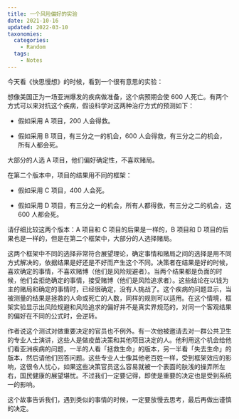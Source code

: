```yaml
---
title: 一个风险偏好的实验
date: 2021-10-16
updated: 2022-03-10
taxonomies:
  categories:
    - Random
  tags:
    - Notes
---
```


今天看《快思慢想》的时候，看到一个很有意思的实验：

想像美国正为一场亚洲爆发的疾病做准备，这个病预期会使 600 人死亡。有两个方式可以来对抗这个疾病，假设科学对这两种治疗方式的预测如下：

- 假如采用 A 项目，200 人会得救。

- 假如采用 B 项目，有三分之一的机会，600 人会得救，有三分之二的机会，所有人都会死。

大部分的人选 A 项目，他们偏好确定性，不喜欢赌局。

<!-- more -->

在第二个版本中，项目的结果用不同的框架：

- 假如采用 C 项目，400 人会死。

- 假如采用 D 项目，有三分之一的机会，所有人都得救，有三分之二的机会，这 600 人都会死。

请仔细比较这两个版本：A 项目和 C 项目的后果是一样的，B 项目和 D 项目的后果也是一样的，但是在第二个框架中，大部分的人选择赌局。

这两个框架中不同的选择非常符合展望理论，确定事情和赌局之间的选择是用不同方式解决的，依据结果是好还是不好而产生这个不同。决策者在结果是好的时候，喜欢确定的事情，不喜欢赌博（他们是风险规避者）。当两个结果都是负面的时候，他们会拒绝确定的事情，接受赌博（他们是风险追求者）。这些结论在以钱为主的赌局和确定的事情时，已经很确定，没有人挑战了。这个疾病的问题显示，当被测量的结果是拯救的人命或死亡的人数，同样的规则可以适用。在这个情境，框架实验显示出风险规避和风险追求的偏好并不是真实界规范的，对同一个客观结果的偏好在不同的公式时，会逆转。

作者说这个测试对做重要决定的官员也不例外。有一次他被邀请去对一群公共卫生的专业人士演讲，这些人是做疫苗决策和其他项目决定的人。他利用这个机会给他们看亚洲疾病的问题，一半的人看「拯救生命」的版本，另一半看「失去生命」的版本，然后请他们回答问题。这些专业人士像其他老百姓一样，受到框架效应的影响，这很令人忧心，如果这些决策官员这么容易就被一个表面的肤浅的操弄所左右，国民健康的展望堪忧。不过我们一定要记得，即使是重要的决定也是受到系统一的影响。

这个故事告诉我们，遇到类似的事情的时候，一定要放慢去思考，最后再做出谨慎的决定。
